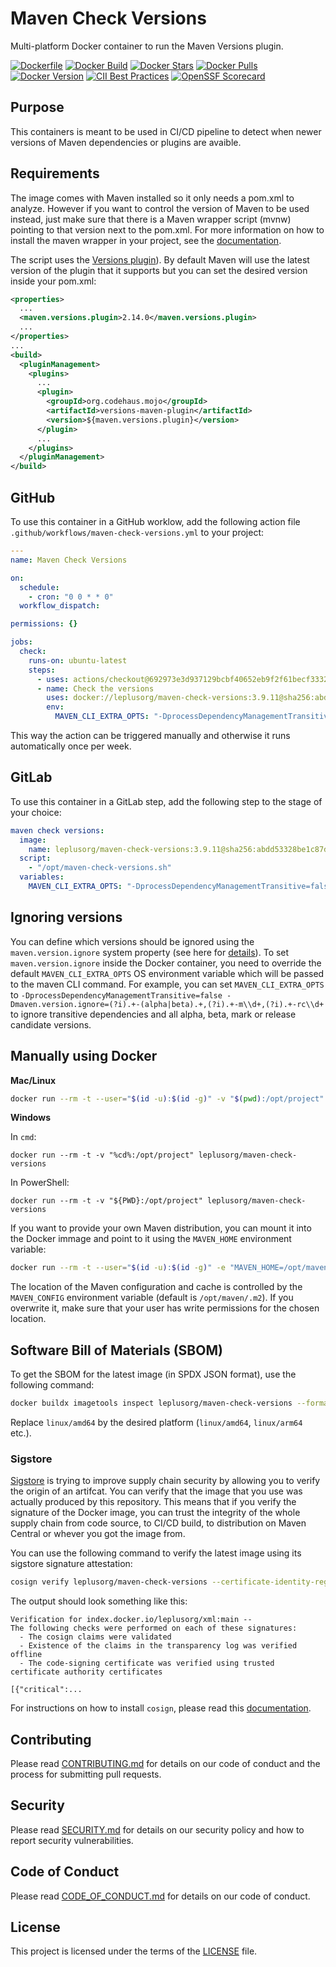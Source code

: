 # Maven Check Versions

Multi-platform Docker container to run the Maven Versions plugin.

[![Dockerfile](https://img.shields.io/badge/GitHub-Dockerfile-blue)](maven-check-versions/Dockerfile)
[![Docker Build](https://github.com/leplusorg/docker-maven-check-versions/workflows/Docker/badge.svg)](https://github.com/leplusorg/docker-maven-check-versions/actions?query=workflow:"Docker")
[![Docker Stars](https://img.shields.io/docker/stars/leplusorg/maven-check-versions)](https://hub.docker.com/r/leplusorg/maven-check-versions)
[![Docker Pulls](https://img.shields.io/docker/pulls/leplusorg/maven-check-versions)](https://hub.docker.com/r/leplusorg/maven-check-versions)
[![Docker Version](https://img.shields.io/docker/v/leplusorg/maven-check-versions?sort=semver)](https://hub.docker.com/r/leplusorg/maven-check-versions)
[![CII Best Practices](https://bestpractices.coreinfrastructure.org/projects/10080/badge)](https://bestpractices.coreinfrastructure.org/projects/10080)
[![OpenSSF Scorecard](https://api.securityscorecards.dev/projects/github.com/leplusorg/docker-maven-check-versions/badge)](https://securityscorecards.dev/viewer/?uri=github.com/leplusorg/docker-maven-check-versions)

## Purpose

This containers is meant to be used in CI/CD pipeline to detect when newer versions of Maven dependencies or plugins are avaible.

## Requirements

The image comes with Maven installed so it only needs a pom.xml to analyze. However if you want to control the version of Maven to be used instead, just make sure that there is a Maven wrapper script (mvnw) pointing to that version next to the pom.xml. For more information on how to install the maven wrapper in your project, see the [documentation](https://maven.apache.org/wrapper/).

The script uses the [Versions plugin](https://www.mojohaus.org/versions-maven-plugin/)). By default Maven will use the latest version of the plugin that it supports but you can set the desired version inside your pom.xml:

```xml
<properties>
  ...
  <maven.versions.plugin>2.14.0</maven.versions.plugin>
  ...
</properties>
...
<build>
  <pluginManagement>
    <plugins>
      ...
      <plugin>
        <groupId>org.codehaus.mojo</groupId>
        <artifactId>versions-maven-plugin</artifactId>
        <version>${maven.versions.plugin}</version>
      </plugin>
      ...
    </plugins>
  </pluginManagement>
</build>
```

## GitHub

To use this container in a GitHub worklow, add the following action file `.github/workflows/maven-check-versions.yml` to your project:

```yaml
---
name: Maven Check Versions

on:
  schedule:
    - cron: "0 0 * * 0"
  workflow_dispatch:

permissions: {}

jobs:
  check:
    runs-on: ubuntu-latest
    steps:
      - uses: actions/checkout@692973e3d937129bcbf40652eb9f2f61becf3332 # v4.1.7
      - name: Check the versions
        uses: docker://leplusorg/maven-check-versions:3.9.11@sha256:abdd53328be1c87d7bf21b868d47d7934b28dfc66e168d9625877616ab14d6da
        env:
          MAVEN_CLI_EXTRA_OPTS: "-DprocessDependencyManagementTransitive=false '-Dmaven.version.ignore=(?i).+-(alpha|beta).+,(?i).+-m\\d+,(?i).+-rc\\d+'"
```

This way the action can be triggered manually and otherwise it runs
automatically once per week.

## GitLab

To use this container in a GitLab step, add the following step to the stage of your choice:

```yaml
maven check versions:
  image:
    name: leplusorg/maven-check-versions:3.9.11@sha256:abdd53328be1c87d7bf21b868d47d7934b28dfc66e168d9625877616ab14d6da
  script:
    - "/opt/maven-check-versions.sh"
  variables:
    MAVEN_CLI_EXTRA_OPTS: "-DprocessDependencyManagementTransitive=false '-Dmaven.version.ignore=(?i).+-(alpha|beta).+,(?i).+-m\\d+,(?i).+-rc\\d+'"
```

## Ignoring versions

You can define which versions should be ignored using the
`maven.version.ignore` system property (see here for
[details](https://www.mojohaus.org/versions/versions-maven-plugin/version-rules.html#Using_the_maven.version.ignore_property)). To
set `maven.version.ignore` inside the Docker container, you need to
override the default `MAVEN_CLI_EXTRA_OPTS` OS environment variable which
will be passed to the maven CLI command. For example, you can set
`MAVEN_CLI_EXTRA_OPTS` to `-DprocessDependencyManagementTransitive=false -Dmaven.version.ignore=(?i).+-(alpha|beta).+,(?i).+-m\\d+,(?i).+-rc\\d+`
to ignore transitive dependencies and all alpha, beta, mark or release
candidate versions.

## Manually using Docker

**Mac/Linux**

```bash
docker run --rm -t --user="$(id -u):$(id -g)" -v "$(pwd):/opt/project" leplusorg/maven-check-versions
```

**Windows**

In `cmd`:

```batch
docker run --rm -t -v "%cd%:/opt/project" leplusorg/maven-check-versions
```

In PowerShell:

```pwsh
docker run --rm -t -v "${PWD}:/opt/project" leplusorg/maven-check-versions
```

If you want to provide your own Maven distribution, you can mount it
into the Docker immage and point to it using the `MAVEN_HOME`
environment variable:

```bash
docker run --rm -t --user="$(id -u):$(id -g)" -e "MAVEN_HOME=/opt/maven/dist" -v "${HOME}/apache-maven-3.9.11:/opt/maven/dist" -v "$(pwd):/opt/project" leplusorg/maven-check-versions
```

The location of the Maven configuration and cache is controlled by the
`MAVEN_CONFIG` environment variable (default is `/opt/maven/.m2`). If
you overwrite it, make sure that your user has write permissions
for the chosen location.

## Software Bill of Materials (SBOM)

To get the SBOM for the latest image (in SPDX JSON format), use the
following command:

```bash
docker buildx imagetools inspect leplusorg/maven-check-versions --format '{{ json (index .SBOM "linux/amd64").SPDX }}'
```

Replace `linux/amd64` by the desired platform (`linux/amd64`, `linux/arm64` etc.).

### Sigstore

[Sigstore](https://docs.sigstore.dev) is trying to improve supply
chain security by allowing you to verify the origin of an
artifcat. You can verify that the image that you use was actually
produced by this repository. This means that if you verify the
signature of the Docker image, you can trust the integrity of the
whole supply chain from code source, to CI/CD build, to distribution
on Maven Central or whever you got the image from.

You can use the following command to verify the latest image using its
sigstore signature attestation:

```bash
cosign verify leplusorg/maven-check-versions --certificate-identity-regexp 'https://github\.com/leplusorg/docker-maven-check-versions/\.github/workflows/.+' --certificate-oidc-issuer 'https://token.actions.githubusercontent.com'
```

The output should look something like this:

```text
Verification for index.docker.io/leplusorg/xml:main --
The following checks were performed on each of these signatures:
  - The cosign claims were validated
  - Existence of the claims in the transparency log was verified offline
  - The code-signing certificate was verified using trusted certificate authority certificates

[{"critical":...
```

For instructions on how to install `cosign`, please read this [documentation](https://docs.sigstore.dev/cosign/system_config/installation/).

## Contributing

Please read [CONTRIBUTING.md](CONTRIBUTING.md) for details on our code of conduct and the process for submitting pull requests.

## Security

Please read [SECURITY.md](SECURITY.md) for details on our security policy and how to report security vulnerabilities.

## Code of Conduct

Please read [CODE_OF_CONDUCT.md](CODE_OF_CONDUCT.md) for details on our code of conduct.

## License

This project is licensed under the terms of the [LICENSE](LICENSE) file.
